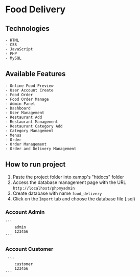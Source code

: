 # Food Delivery

## Technologies

    - HTML
    - CSS
    - JavaScript
    - PHP
    - MySQL

## Available Features

    - Online Food Preview
    - User Account Create
    - Food Order
    - Food Order Manage
    - Admin Panel
    - Dashboard
    - User Management
    - Restaurant Add
    - Restaurant Management
    - Restaurant Category Add
    - Category Management
    - Menus
    - Order
    - Order Management
    - Order and Delivery Management

## How to run project

1. Paste the project folder into xampp's "htdocs" folder
2. Access the database management page with the URL `http://localhost/phpmyadmin`
3. Create database with name `food_delivery`
4. Click on the `Import` tab and choose the database file (.sql)

### Account Admin

    ```
        admin
        123456
    ```

### Account Customer

     ```
        customer
        123456
    ```
